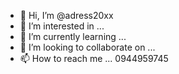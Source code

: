 - 👋 Hi, I’m @adress20xx
- 👀 I’m interested in ...
- 🌱 I’m currently learning ...
- 💞️ I’m looking to collaborate on ...
- 📫 How to reach me ...  0944959745


<!---
adress20xx/adress20xx is a ✨ special ✨ repository because its `README.md` (this file) appears on your GitHub profile.
You can click the Preview link to take a look at your changes.
--->
